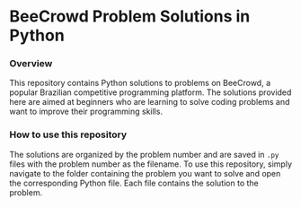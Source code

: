 # BeeCrowd Problem Solutions in Python

### Overview

This repository contains Python solutions to problems on BeeCrowd, a popular Brazilian competitive programming platform. The solutions provided here are aimed at beginners who are learning to solve coding problems and want to improve their programming skills.

### How to use this repository

The solutions are organized by the problem number and are saved in `.py` files with the problem number as the filename. 
To use this repository, simply navigate to the folder containing the problem you want to solve and open the corresponding Python file. 
Each file contains the solution to the problem.
